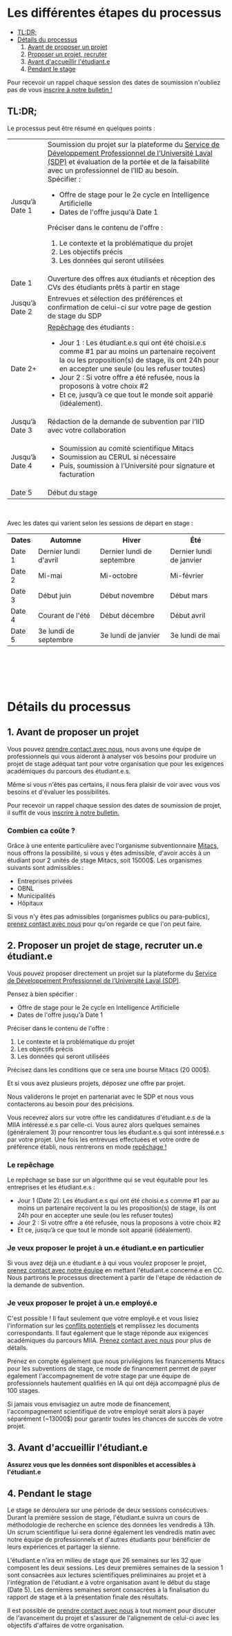 
<br>
<br>

# Les différentes étapes du processus 

- [TL:DR;](#tldr)
- [Détails du processus](#détails-du-processus)
    1. [Avant de proposer un projet](#1-avant-de-proposer-un-projet)
    2. [Proposer un projet, recruter](#2-proposer-un-projet-de-stage-recruter-une-étudiante)
    3. [Avant d'accueillir l'étudiant.e](#3-avant-daccueillir-létudiante)
    4. [Pendant le stage](#4-pendant-le-stage)

Pour recevoir un rappel chaque session des dates de soumission n'oubliez pas de vous [inscrire à notre bulletin !](https://mailchi.mp/iid/stagesmiia)

## TL:DR;

<p>Le processus peut être résumé en quelques points :
<table>
  <tr>
    <td>Jusqu’à <span class="date1">Date 1</span></td>
    <td>Soumission du projet sur la plateforme du <a href="https://www.sdp.ulaval.ca/employeurs/afficher/stage">Service de Développement Professionnel de l’Université Laval (SDP)</a> et évaluation de la portée et de la faisabilité avec un professionnel de l’IID au besoin. <br> Spécifier : <ul><li>Offre de stage pour le 2e cycle en Intelligence Artificielle</li><li>Dates de l'offre jusqu'à <span class="date1">Date 1</span></li></ul>Préciser dans le contenu de l'offre : <ol><li>Le contexte et la problématique du projet</li><li>Les objectifs précis</li><li>Les données qui seront utilisées</li></ol>
    </td>
  </tr>
  <tr>
    <td><span class="date1">Date 1</span></td>
    <td>Ouverture des offres aux étudiants et réception des CVs des étudiants prêts à partir en stage</td>
  </tr>
  <tr>
    <td>Jusqu’à <span class="date2">Date 2</span></td>
    <td>Entrevues et sélection des préférences et confirmation de celui-ci sur votre page de gestion de stage du SDP</td>
  </tr>
  <tr>
    <td><span class="date2">Date 2</span>+</td>
    <td><a href="#le-repêchage">Repêchage</a> des étudiants : <ul><li> Jour 1 : Les étudiant.e.s qui ont été choisi.e.s comme #1 par au moins un partenaire reçoivent la ou les proposition(s) de stage, ils ont 24h pour en accepter une seule (ou les refuser toutes)</li><li> Jour 2 : Si votre offre a été refusée, nous la proposons à votre choix #2 </li><li> Et ce, jusqu’à ce que tout le monde soit apparié (idéalement). </li></ul></td>
  </tr>
  <tr>
    <td>Jusqu’à <span class="date3">Date 3</span></td>
    <td>Rédaction de la demande de subvention par l’IID avec votre collaboration</td>
  </tr>
  <tr>
    <td>Jusqu’à <span class="date4">Date 4</span></td>
    <td><ul><li>Soumission au comité scientifique Mitacs </li><li>Soumission au CERUL si nécessaire</li><li>Puis, soumission à l’Université pour signature et facturation </li></ul>
    </td>
  </tr>
  <tr>
    <td><span class="date5">Date 5</span></td>
    <td>Début du stage</td>
  </tr>
  </table>
  </p>

<br>

<p>
Avec les dates qui varient selon les sessions de départ en stage : 
<table>
  <tr>
    <th>Dates</th>
    <th>Automne</th>
    <th>Hiver</th>
    <th>Été</th>
  </tr>
  <tr>
    <td><span class="date1">Date 1</span></td>
    <td>Dernier lundi d'avril</td>
    <td>Dernier lundi de septembre</td>
    <td>Dernier lundi de janvier</td>
  </tr>
  <tr>
    <td><span class="date2">Date 2</span></td>
    <td>Mi-mai</td>
    <td>Mi-octobre</td>
    <td>Mi-février</td>
  </tr>
  <tr>
    <td><span class="date3">Date 3</span></td>
    <td>Début juin</td>
    <td>Début novembre</td>
    <td>Début mars</td>
  </tr>
  <tr>
    <td><span class="date4">Date 4</span></td>
    <td>Courant de l'été</td>
    <td>Début décembre</td>
    <td>Début avril</td>
  </tr>
  <tr>
    <td><span class="date5">Date 5</span></td>
    <td>3e lundi de septembre</td>
    <td>3e lundi de janvier</td>
    <td>3e lundi de mai</td>
  </tr></table></p>

<br>
<br>
<br>
<br>




# Détails du processus

## 1. Avant de proposer un projet

Vous pouvez [prendre contact avec nous], nous avons une équipe de professionnels qui vous aideront à analyser vos besoins pour produire un projet de stage adéquat tant pour votre organisation que pour les exigences académiques du parcours des étudiant.e.s.

Même si vous n'êtes pas certains, il nous fera plaisir de voir avec vous vos besoins et d'évaluer les possibilités. 

Pour recevoir un rappel chaque session des dates de soumission de projet, il suffit de vous [inscrire à notre bulletin.](https://mailchi.mp/iid/stagesmiia)

### Combien ca coûte ?

Grâce à une entente particulière avec l'organisme subventionnaire [Mitacs](https://mitacs.ca), nous offrons la possibilité, si vous y êtes admissible, d'avoir accès à un étudiant pour 2 unités de stage Mitacs, soit 15000$. Les organismes suivants sont admissibles : 
- Entreprises privées
- OBNL
- Municipalités
- Hôpitaux 

Si vous n'y êtes pas admissibles (organismes publics ou para-publics), [prenez contact avec nous] pour qu'on regarde ce que l'on peut faire.

## 2. Proposer un projet de stage, recruter un.e étudiant.e

Vous pouvez proposer directement un projet sur la plateforme du [Service de Développement Professionnel de l’Université Laval (SDP)](https://www.sdp.ulaval.ca/employeurs/afficher/stage). 

Pensez à bien spécifier : 
- Offre de stage pour le 2e cycle en Intelligence Artificielle
- Dates de l'offre jusqu'à <span class="date1">Date 1</span>

Préciser dans le contenu de l'offre : 
1. Le contexte et la problématique du projet
2. Les objectifs précis
3. Les données qui seront utilisées

Précisez dans les conditions que ce sera une bourse Mitacs (20 000$). 

Et si vous avez plusieurs projets, déposez une offre par projet. 

Nous validerons le projet en partenariat avec le SDP et nous vous contacterons au besoin pour des précisions.

Vous recevrez alors sur votre offre les candidatures d'étudiant.e.s de la MIIA intéressé.e.s par celle-ci. Vous aurez alors quelques semaines (généralement 3) pour rencontrer tous les étudiant.e.s qui sont intéressé.e.s par votre projet. Une fois les entrevues effectuées et votre ordre de préférence établi, nous rentrerons en mode [repêchage !](#le-repêchage)

### Le repêchage
Le repêchage se base sur un algorithme qui se veut équitable pour les entreprises et les étudiant.e.s : 
 - Jour 1 (<span class="date2">Date 2</span>): Les étudiant.e.s qui ont été choisi.e.s comme #1 par au moins un partenaire reçoivent la ou les proposition(s) de stage, ils ont 24h pour en accepter une seule (ou les refuser toutes)
 - Jour 2 : Si votre offre a été refusée, nous la proposons à votre choix #2 
 - Et ce, jusqu’à ce que tout le monde soit apparié (idéalement).

### Je veux proposer le projet à un.e étudiant.e en particulier

Si vous avez déjà un.e étudiant.e à qui vous voulez proposer le projet, [prenez contact avec notre équipe] en mettant l'étudiant.e concerné.e en CC. Nous partirons le processus directement à partir de l'étape de rédaction de la demande de subvention.

### Je veux proposer le projet à un.e employé.e

C'est possible ! Il faut seulement que votre employé.e et vous lisiez l'information sur les [conflits potentiels](./conflict.md) et remplissez les documents correspondants. Il faut également que le stage réponde aux exigences académiques du parcours MIIA. [Prenez contact avec nous] pour plus de détails.

Prenez en compte également que nous privilégions les financements Mitacs pour les subventions de stage, ce mode de financement permet de payer également l'accompagnement de votre stage par une équipe de professionnels hautement qualifiés en IA qui ont déjà accompagné plus de 100 stages.

Si jamais vous envisagiez un autre mode de financement, l'accompagnement scientifique de votre employé serait alors à payer séparément (~13000$) pour garantir toutes les chances de succès de votre projet. 

## 3. Avant d'accueillir l'étudiant.e

**Assurez vous que les données sont disponibles et accessibles à l'étudiant.e**

## 4. Pendant le stage

Le stage se déroulera sur une période de deux sessions consécutives. Durant la première session de stage, l'étudiant.e suivra un cours de méthodologie de recherche en science des données les vendredis à 13h. Un scrum scientifique lui sera donné également les vendredis matin avec notre équipe de professionnels et d'autres étudiants pour bénéficier de leurs expériences et partager la sienne. 

L'étudiant.e n'ira en milieu de stage que 26 semaines sur les 32 que composent les deux sessions. Les deux premières semaines de la session 1 sont consacrées aux lectures scientifiques préliminaires au projet et à l'intégration de l'étudiant.e à votre organisation avant le début du stage (<span class="date5">Date 5</span>). Les dernières semaines seront consacrées à la finalisation du rapport de stage et à la présentation finale des résultats. 

Il est possible de [prendre contact avec nous](mailto:stages@iid.ulaval.ca) à tout moment pour discuter de l'avancement du projet et s'assurer de l'alignement de celui-ci avec les objectifs d'affaires de votre organisation.



[Prenez contact avec nous]:mailto:stages@iid.ulaval.ca?subject=Prise%20de%20contact%20avec%20[Nom%20de%20l%27entreprise]&body=Bonjour,%0A%0AJ%27aimerais%20être%20contacté%20pour%20un%20projet%20que%20je%20souhaite%20proposer%20pour%20un%20étudiant-stagiaire%20à%20la%20maîtrise%20professionnelle%20en%20informatique%20-%20intelligence%20artificielle.%20Voici%20une%20description%20succincte%20du%20projet%20:%0A-%20Titre%20:%20[Écrire%20un%20titre]%0A-%20Résumé%20:%20[Quelques%20phrases%20résumant%20le%20contexte%20et%20les%20objectifs%20du%20projet]%0A%0AMerci%20et%20bonne%20journée.
[prendre contact avec nous]: mailto:stages@iid.ulaval.ca?subject=Prise%20de%20contact%20avec%20[Nom%20de%20l%27entreprise]&body=Bonjour,%0A%0AJ%27aimerais%20être%20contacté%20pour%20un%20projet%20que%20je%20souhaite%20proposer%20pour%20un%20étudiant-stagiaire%20à%20la%20maîtrise%20professionnelle%20en%20informatique%20-%20intelligence%20artificielle.%20Voici%20une%20description%20succincte%20du%20projet%20:%0A-%20Titre%20:%20[Écrire%20un%20titre]%0A-%20Résumé%20:%20[Quelques%20phrases%20résumant%20le%20contexte%20et%20les%20objectifs%20du%20projet]%0A%0AMerci%20et%20bonne%20journée.
[prenez contact avec notre équipe]: mailto:stages@iid.ulaval.ca?subject=Prise%20de%20contact%20avec%20[Nom%20de%20l%27entreprise]&body=Bonjour,%0A%0AJ%27aimerais%20être%20contacté%20pour%20un%20projet%20que%20je%20souhaite%20proposer%20pour%20un%20étudiant-stagiaire%20à%20la%20maîtrise%20professionnelle%20en%20informatique%20-%20intelligence%20artificielle.%20Voici%20une%20description%20succincte%20du%20projet%20:%0A-%20Titre%20:%20[Écrire%20un%20titre]%0A-%20Résumé%20:%20[Quelques%20phrases%20résumant%20le%20contexte%20et%20les%20objectifs%20du%20projet]%0A%0AMerci%20et%20bonne%20journée.